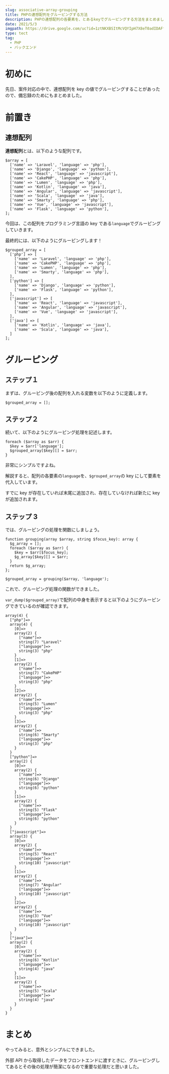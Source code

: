 ```yaml
---
slug: associative-array-grouping
title: PHPの連想配列をグルーピングする方法
description: PHPの連想配列の各要素を、とあるkeyでグルーピングする方法をまとめました。
date: 2021/5/3
imgpath: https://drive.google.com/uc?id=1ztNKXBSItMcVQYIpH7X8eT0adIDAFfUl
type: tect
tag:
  - PHP
  - バックエンド
---
```


# 初めに

先日、案件対応の中で、連想配列を key の値でグルーピングすることがあったので、備忘録のためにもまとめました。

# 前置き

## 連想配列

**連想配列**とは、以下のような配列です。

```php:
$array = [
  ['name' => 'Laravel', 'language' => 'php'],
  ['name' => 'Django', 'language' => 'python'],
  ['name' => 'React', 'language' => 'javascript'],
  ['name' => 'CakePHP', 'language' => 'php'],
  ['name' => 'Lumen', 'language' => 'php'],
  ['name' => 'Kotlin', 'language' => 'java'],
  ['name' => 'Angular', 'language' => 'javascript'],
  ['name' => 'Scala', 'language' => 'java'],
  ['name' => 'Smarty', 'language' => 'php'],
  ['name' => 'Vue', 'language' => 'javascript'],
  ['name' => 'Flask', 'language' => 'python'],
];
```

今回は、この配列をプログラミング言語の key である`language`でグルーピングしていきます。

最終的には、以下のようにグルーピングします！

```php:
$grouped_array = [
  ['php'] => [
    ['name' => 'Laravel', 'language' => 'php'],
    ['name' => 'CakePHP', 'language' => 'php'],
    ['name' => 'Lumen', 'language' => 'php'],
    ['name' => 'Smarty', 'language' => 'php'],
  ],
  ['python'] => [
    ['name' => 'Django', 'language' => 'python'],
    ['name' => 'Flask', 'language' => 'python'],
  ],
  ['javascript'] => [
    ['name' => 'React', 'language' => 'javascript'],
    ['name' => 'Angular', 'language' => 'javascript'],
    ['name' => 'Vue', 'language' => 'javascript'],
  ],
  ['java'] => [
    ['name' => 'Kotlin', 'language' => 'java'],
    ['name' => 'Scala', 'language' => 'java'],
  ]
];
```

# グルーピング

## ステップ１

まずは、グルーピング後の配列を入れる変数を以下のように定義します。

```php:
$grouped_array = [];
```

## ステップ２

続いて、以下のようにグルーピング処理を記述します。

```php:
foreach ($array as $arr) {
  $key = $arr['language'];
  $grouped_array[$key][] = $arr;
}
```

非常にシンプルですよね。

解説すると、配列の各要素の`language`を、`$grouped_array`の key にして要素を代入しています。

すでに key が存在していれば末尾に追加され、存在していなければ新たに key が追加されます。

## ステップ 3

では、グルーピングの処理を関数にしましょう。

```php:
function grouping(array $array, string $focus_key): array {
  $g_array = [];
  foreach ($array as $arr) {
    $key = $arr[$focus_key];
    $g_array[$key][] = $arr;
  }
  return $g_array;
};

$grouped_array = grouping($array, 'language');
```

これで、グルーピング処理の関数ができました。

`var_dump($grouped_array)`で配列の中身を表示すると以下のようにグルーピングできているのが確認できます。

```none
array(4) {
  ["php"]=>
  array(4) {
    [0]=>
    array(2) {
      ["name"]=>
      string(7) "Laravel"
      ["language"]=>
      string(3) "php"
    }
    [1]=>
    array(2) {
      ["name"]=>
      string(7) "CakePHP"
      ["language"]=>
      string(3) "php"
    }
    [2]=>
    array(2) {
      ["name"]=>
      string(5) "Lumen"
      ["language"]=>
      string(3) "php"
    }
    [3]=>
    array(2) {
      ["name"]=>
      string(6) "Smarty"
      ["language"]=>
      string(3) "php"
    }
  }
  ["python"]=>
  array(2) {
    [0]=>
    array(2) {
      ["name"]=>
      string(6) "Django"
      ["language"]=>
      string(6) "python"
    }
    [1]=>
    array(2) {
      ["name"]=>
      string(5) "Flask"
      ["language"]=>
      string(6) "python"
    }
  }
  ["javascript"]=>
  array(3) {
    [0]=>
    array(2) {
      ["name"]=>
      string(5) "React"
      ["language"]=>
      string(10) "javascript"
    }
    [1]=>
    array(2) {
      ["name"]=>
      string(7) "Angular"
      ["language"]=>
      string(10) "javascript"
    }
    [2]=>
    array(2) {
      ["name"]=>
      string(3) "Vue"
      ["language"]=>
      string(10) "javascript"
    }
  }
  ["java"]=>
  array(2) {
    [0]=>
    array(2) {
      ["name"]=>
      string(6) "Kotlin"
      ["language"]=>
      string(4) "java"
    }
    [1]=>
    array(2) {
      ["name"]=>
      string(5) "Scala"
      ["language"]=>
      string(4) "java"
    }
  }
}
```

# まとめ

やってみると、意外とシンプルにできました。

外部 API から取得したデータをフロントエンドに渡すときに、グルーピングしてあるとその後の処理が簡潔になるので重要な処理だと思いました。
